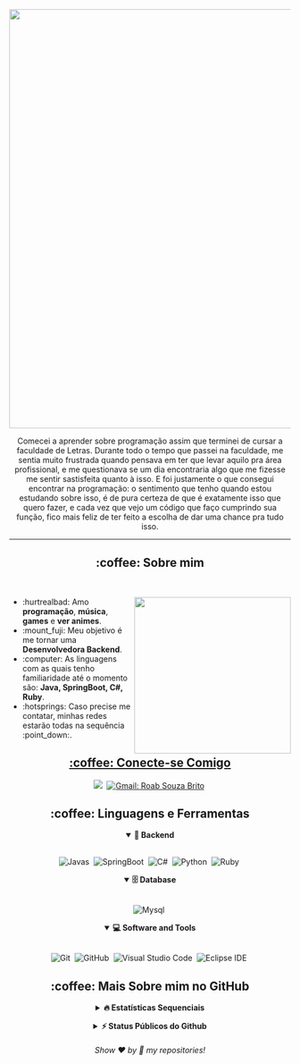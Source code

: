 <div align="center"> 
  <img width="750px" src="images/message.gif"/>
</div>
<p align="center">Comecei a aprender sobre programação assim que terminei de cursar a faculdade de Letras. Durante todo o tempo que passei na faculdade, me sentia muito frustrada quando pensava em ter que levar aquilo pra área profissional, e me questionava se um dia encontraria algo que me fizesse me sentir sastisfeita quanto à isso. E foi justamente o que consegui encontrar na programação: o sentimento que tenho quando estou estudando sobre isso, é de pura certeza de que é exatamente isso que quero fazer, e cada vez que vejo um código que faço cumprindo sua função, fico mais feliz de ter feito a escolha de dar uma chance pra tudo isso. </p>
<hr/>

<h2 align="center">:coffee: Sobre mim</h2>
<br>

<div>
  <img align="right" width="280px" src="images/computer.gif"/>

  <ul>
    <li>:hurtrealbad: Amo <b>programação</b>, <b>música</b>, <b>games</b> e <b>ver animes</b>.</li>
    <li>:mount_fuji: Meu objetivo é me tornar uma <b>Desenvolvedora Backend</b>.</li>
    <li>:computer: As linguagens com as quais tenho familiaridade até o momento são: <b>Java, SpringBoot, C#, Ruby</b>.</li>
    <li>:hotsprings: Caso precise me contatar, minhas redes estarão todas na sequência :point_down:.</li>
  </ul>
</div>

<div>
  <a href="https://github.com/lrsslv">
</div>

<h2 align="center">:coffee: Conecte-se Comigo</h2>

<div align = "center">

<a href="https://www.linkedin.com/in/roab-brito-8236711a4/" target="_blank"><img src="https://img.shields.io/badge/-LinkedIn-%230077B5?style=for-the-badge&logo=linkedin&logoColor=white"></a>&nbsp;
[![Gmail: Roab Souza Brito](https://img.shields.io/badge/-gmail-red?style=for-the-badge&logo=Gmail&logoColor=white&link=mailto:roabsouza144@gmail.com)](mailto:roabsouza144@gmail.com)&nbsp;

<!-- <a href="https://instagram.com/victorj.021?igshid=MzNlNGNkZWQ4Mg==" target="_blank"><img src="https://img.shields.io/badge/-Instagram-%23E4405F?style=for-the-badge&logo=instagram&logoColor=white"></a>&nbsp;
 <a href="https://discord.gg/f65nxQt7UV" target="_blank"><img src="https://img.shields.io/badge/Discord-7289DA?style=for-the-badge&logo=discord&logoColor=white"></a>&nbsp;](url) -->
  
</div>

<div align = "center">

<h2 align="center">:coffee: Linguagens e Ferramentas</h2>

<details open>
<summary><b>🧰 Backend </b></summary>
<br>
  

![Javas](https://img.shields.io/badge/Java-ED8B00?style=for-the-badge&logo=openjdk&logoColor=white)&nbsp;
![SpringBoot](https://img.shields.io/badge/Spring-6DB33F?style=for-the-badge&logo=spring&logoColor=white)&nbsp;
![C#](https://img.shields.io/badge/C%23-239120?style=for-the-badge&logo=c-sharp&logoColor=white)&nbsp;
![Python](https://img.shields.io/badge/Python-3776AB?style=for-the-badge&logo=python&logoColor=white)&nbsp;
![Ruby](https://img.shields.io/badge/Ruby-CC342D?style=for-the-badge&logo=ruby&logoColor=white)&nbsp;


<details open>
<summary><b>🗄️ Database</b></summary>
<br>

![Mysql](https://img.shields.io/badge/MySQL-00000F?style=for-the-badge&logo=mysql&logoColor=white)&nbsp;
</details>

<details open>
<summary><b>💻 Software and Tools</b></summary>
<br>

![Git](https://img.shields.io/badge/-git-red?style=for-the-badge&logo=Git&logoColor=white)&nbsp;
![GitHub](https://img.shields.io/badge/-GitHub-181717?style=for-the-badge&logo=github)&nbsp;
![Visual Studio Code](https://img.shields.io/badge/-VSCODE-007ACC?style=for-the-badge&&logo=visual-studio-code&logoColor=white)&nbsp;
![Eclipse IDE](https://img.shields.io/badge/Eclipse-2C2255?style=for-the-badge&logo=eclipse&logoColor=white)&nbsp;


</details>

</div>

<h2 align="center">:coffee: Mais Sobre mim no GitHub</h2>

<details align="center">
<summary><b>🔥 Estatísticas Sequenciais</b></summary>
<br>
<p align="center">
<img src="http://github-readme-streak-stats.herokuapp.com?user=RoabSouza&theme=radical&hide_border=true" alt="RoabSouza" width="390"/>
</p>
</details>
  
<!-- BLOG-POST-LIST:END -->
</p>
</details>

<details align="center">
<summary><b>⚡ Status Públicos do Github</b></summary>
<br>
<p align="center">
<img height="180em" src="https://github-readme-stats.vercel.app/apiusername=RoabSouza&show_icons=true&theme=tokyonight&include_all_commits=true&count_private=true"/>
<img height="180em" src="https://github-readme-stats.vercel.app/api/top-langs/?username=RoabSouza&layout=compact&langs_count=6&theme=radical"/>
</p>
</details>

<h6 align="center">Show ❤️ by 🌟 my repositories!</h6>
